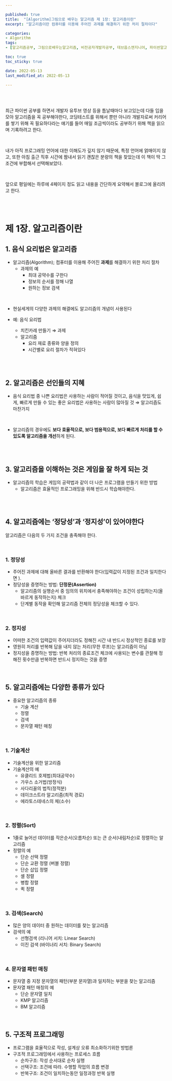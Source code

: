 ```yaml
---

published: true
title:  "[Algorithm]그림으로 배우는 알고리즘 제 1장: 알고리즘이란"
excerpt: "알고리즘이란 컴퓨터를 이용해 주어진 과제를 해결하기 위한 처리 절차이다"

categories:
- Algorithm
tags:
- [알고리즘공부, 그림으로배우는알고리즘, 비전공자개발자공부, 데브옵스엔지니어, 파이썬알고리즘, 알고리즘책추천]

toc: true
toc_sticky: true

date: 2022-05-13
last_modified_at: 2022-05-13

---
```

<br/><br/>

최근 파이썬 공부를 하면서 개발자 유투브 영상 등을 틈날때마다 보고있는데 다들 입을모아 알고리즘을 꼭 공부해야한다, 코딩테스트를 위해서 뿐만 아니라 개발자로써 커리어를 쌓기 위해 꼭 필요하다라는 얘기를 들어 매일 조금씩이라도 공부하기 위해 책을 읽으며 기록하려고 한다.

<br/>

내가 아직 프로그래밍 언어에 대한 이해도가 깊지 않기 때문에, 특정 언어에 얽매이지 않고, 또한 아침 출근 직후 시간에 짬내서 읽기 괜찮은 분량의 책을 찾았는데 이 책이 딱 그 조건에 부합해서 선택해보았다.

<br/>

앞으로 평일에는 하루에 4페이지 정도 읽고 내용을 간단하게 요약해서 블로그에 올리려고 한다.

<br/><br/>

# 제 1장. 알고리즘이란

## 1. 음식 요리법은 알고리즘

- 알고리즘(Algorithm); 컴퓨터를 이용해 주어진 **과제**를 해결하기 위한 처리 절차
    - 과제의 예
        - 최대 공약수를 구한다
        - 정보의 순서를 정해 나열
        - 원하는 정보 검색

<br/>
        
- 현실세게의 다양한 과제의 해결에도 알고리즘의 개념이 사용된다

- 예: 음식 요리법
    - 치킨카레 만들기 ⇒ 과제
    - 알고리즘
        - 요리 재료 종류와 양을 정의
        - 시간별로 요리 절차가 적혀있다

<br/><br/>

## 2. 알고리즘은 선인들의 지혜

- 음식 요리법 중 나쁜 요리법은 사용하는 사람이 적어질 것이고, 음식을 맛있게, 쉽게, 빠르게 만들 수 있는 좋은 요리법은 사용하는 사람이 많아질 것 ⇒ 알고리즘도 마찬가지

<br/>

- 알고리즘의 경우에도 **보다 효율적으로, 보다 범용적으로, 보다 빠르게 처리를 할 수 있도록 알고리즘을 개선**하게 된다.

<br/><br/>

## 3. 알고리즘을 이해하는 것은 게임을 잘 하게 되는 것

- 알고리즘의 학습은 게임의 공략법과 같이 더 나은 프로그램을 만들기 위한 방법
    - 알고리즘은 효율적인 프로그래밍을 위해 반드시 학습해야한다.

<br/><br/>

## 4. 알고리즘에는 ‘정당성’과 ‘정지성’이 있어야한다

알고리즘은 다음의 두 가지 조건을 충족해야 한다.

<br/>

### 1. 정당성

- 주어진 과제에 대해 올바른 결과를 반환해야 한다(입력값이 지정된 조건과 일치한다면 ).
- 정당성을 증명하는 방법: **단정문(Assertion)**
    - 알고리즘의 실행순서 중 임의의 위치에서 충족해야하는 조건이 성립하는지(올바르게 동작하는지) 체크
    - 단계별 동작을 확인해 알고리즘 전체의 정당성을 체크할 수 있다.

<br/>

### 2. 정지성

- 어떠한 조건의 입력값이 주어지더라도 정해진 시간 내 반드시 정상적인 종료를 보장
- 영원히 처리를 반복해 답을 내지 않는 처리(무한 루프)는 알고리즘이 아님
- 정지성을 증명하는 방법: 반복 처리의 종료조건 체크에 사용되는 변수를 관찰해 정해진 횟수만큼 반복하면 반드시 정지하는 것을 증명

<br/>

## 5. 알고리즘에는 다양한 종류가 있다

- 중요한 알고리즘의 종류
    - 기술 계산
    - 정렬
    - 검색
    - 문자열 패턴 매칭

<br/>

### 1. 기술계산

- 기술계산을 위한 알고리즘
- 기술계산의 예
    - 유클리드 호제법(최대공약수)
    - 가우스 소거법(방정식)
    - 사다리꼴의 법칙(정적분)
    - 데이크스트라 알고리즘(최적 경로)
    - 에라토스테네스의 체(소수)

<br/>

### 2. 정렬(Sort)

- 1줄로 늘어선 데이터를 작은순서(오름차순) 또는 큰 순서(내림차순)로 정렬하는 알고리즘
- 정렬의 예
    - 단순 선택 정렬
    - 단순 교환 정렬 (버블 정렬)
    - 단순 삽입 정렬
    - 셸 정렬
    - 병합 정렬
    - 퀵 정렬

<br/> 

### 3. 검색(Search)

- 많은 양의 데이터 중 원하는 데이터를 찾는 알고리즘
- 검색의 예
    - 선형검색 (리니어 서치: Linear Search)
    - 이진 검색 (바이너리 서치: Binary Search)

<br/>

### 4. 문자열 패턴 매칭

- 문자열 중 지정 문자열의 패턴(부분 문자열)과 일치하는 부분을 찾는 알고리즘
- 문자열 패턴 매칭의 예
    - 단순 문자열 일치
    - KMP 알고리즘
    - BM 알고리즘

<br/>

## 5. 구조적 프로그래밍

- 프로그램을 효율적으로 작성, 설계상 오류 최소화하기위한 방법론
- 구조적 프로그래밍에서 사용하는 프로세스 흐름
    - 순차구조: 작성 순서대로 순차 실행
    - 선택구조: 조건에 따라. 수행할 작업의 흐름 변경
    - 반복구조: 조건이 일치하는동안 일정과정 반복 실행